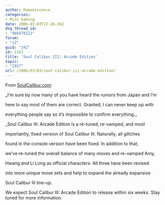 ```yaml
---
author: Ramaniscence
categories:
- Misc Gaming
date: 2006-03-03T22:26:26Z
dsq_thread_id:
- "468478122"
forum:
- "12"
guid: "242"
id: 1161
title: 'Soul Calibur III: Arcade Edition'
topic:
- "2917"
url: /2006/03/03/soul-calibur-iii-arcade-edition/
---
```


From <a href="http://www.soulcalibur.com" target="_blank">SoulCalibur.com</a>:

_I&#8217;m sure by now many of you have heard the rumors from Japan and I&#8217;m
  
here to say most of them are correct. Granted, I can never keep up with
  
everything people say so it&#8217;s impossible to confirm everything._
  
_Soul Calibur III: Arcade Edition is a re-tuned, re-vamped, and most
  
importantly, fixed version of Soul Calibur III. Naturally, all glitches
  
found in the console version have been fixed. In addition to that,
  
we&#8217;ve re-tuned the overall balance of many moves and re-vamped Amy,
  
Hwang and Li Long as official characters. All three have been revised
  
into more unique move sets and help to expand the already expansive
  
Soul Calibur III line-up.</p> 

We expect Soul Calibur III: Arcade Edition to release within six weeks. Stay tuned for more information.</em>